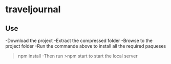# traveljournal

## Use
-Download the project
-Extract the compressed folder
-Browse to the project folder
-Run the commande above to install all the required paqueses
> npm install
-Then run >npm start to start the local server
